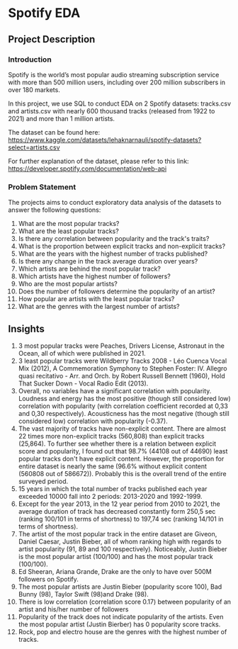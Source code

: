 # Spotify EDA
## Project Description
### Introduction
Spotify is the world’s most popular audio streaming subscription service with more than 500 million users, including over 200 million subscribers in over 180 markets.

In this project, we use SQL to conduct EDA on 2 Spotify datasets: tracks.csv and artists.csv with nearly 600 thousand tracks (released from 1922 to 2021) and more than 1 million artists. 

The dataset can be found here: https://www.kaggle.com/datasets/lehaknarnauli/spotify-datasets?select=artists.csv

For further explanation of the dataset, please refer to this link: https://developer.spotify.com/documentation/web-api

### Problem Statement
The projects aims to conduct exploratory data analysis of the datasets to answer the following questions:
1. What are the most popular tracks?
2. What are the least popular tracks?
3. Is there any correlation between popularity and the track's traits?
4. What is the proportion between explicit tracks and non-explicit tracks?
5. What are the years with the highest number of tracks published?
6. Is there any change in the track average duration over years?
7. Which artists are behind the most popular track?
8. Which artists have the highest number of followers?
9. Who are the most popular artists?
10. Does the number of followers determine the popularity of an artist?
11. How popular are artists with the least popular tracks?
12. What are the genres with the largest number of artists?

## Insights
1. 3 most popular tracks were Peaches, Drivers License, Astronaut in the Ocean, all of which were published in 2021.
2. 3 least popular tracks were Wildberry Tracks 2008 - Léo Cuenca Vocal Mix (2012), A Commemoration Symphony to Stephen Foster: IV. Allegro quasi recitativo - Arr. and Orch. by Robert Russell Bennett (1960), Hold That Sucker Down - Vocal Radio Edit (2013).
3. Overall, no variables have a significant correlation with popularity. Loudness and energy has the most positive (though still considered low) correlation with popularity (with correlation coefficient recorded at 0,33 and 0,30 respectively). Acousticness has the most negative (though still considered low) correlation with popularity (-0.37).
4. The vast majority of tracks have non-explicit content. There are almost 22 times more non-explicit tracks (560,808) than explicit tracks (25,864). To further see whether there is a relation between explicit score and popularity, I found out that 98.7% (44108 out of 44690) least popular tracks don't have explicit content. However, the proportion for entire dataset is nearly the same (96.6% without explicit content (560808 out of 586672)). Probably this is the overall trend of the entire surveyed period.
5. 15 years in which the total number of tracks published each year exceeded 10000 fall into 2 periods: 2013-2020 and 1992-1999.
6. Except for the year 2013, in the 12 year period from 2010 to 2021, the average duration of track has decreased constantly form 250,5 sec (ranking 100/101 in terms of shortness) to 197,74 sec (ranking 14/101 in terms of shortness).
7. The artist of the most popular track in the entire dataset are Giveon, Daniel Caesar, Justin Bieber, all of whom ranking high with regards to artist popularity (91, 89 and 100 respectively). Noticeably, Justin Bieber is the most popular artist (100/100) and has the most popular track (100/100).
8. Ed Sheeran, Ariana Grande, Drake are the only to have over 500M followers on Spotify.
9. The most popular artists are Justin Bieber (popularity score 100), Bad Bunny (98), Taylor Swift (98)and Drake (98).
10. There is low correlation (correlation score 0.17) between popularity of an artist and his/her number of followers 
11. Popularity of the track does not indicate popularity of the artists. Even the most popular artist (Justin Bierber) has 0 popularity score tracks.
12. Rock, pop and electro house are the genres with the highest number of tracks.
